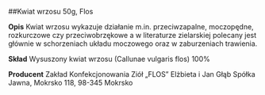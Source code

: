 ##Kwiat wrzosu 50g, Flos

**Opis** Kwiat wrzosu wykazuje działanie m.in. przeciwzapalne, moczopędne, rozkurczowe czy przeciwobrzękowe a w literaturze zielarskiej polecany jest głównie w schorzeniach układu moczowego oraz w zaburzeniach trawienia.

**Skład** Wysuszony kwiat wrzosu (Callunae vulgaris flos) 100%

**Producent** Zakład Konfekcjonowania Ziół „FLOS” Elżbieta i Jan Głąb Spółka Jawna, Mokrsko 118, 98-345 Mokrsko
